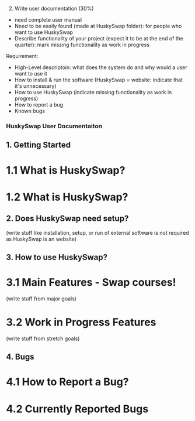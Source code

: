2. Write user documentation (30%)

- need complete user manual
- Need to be easily found (made at HuskySwap folder): for people who want to use HuskySwap
- Describe functionality of your project (expect it to be at the end of the quarter): mark missing functionality as work in progress

Requirement:
- High-Level descriptoin: what does the system do and why would a user want to use it
- How to install & run the software (HuskySwap = website: indicate that it's unnecessary)
- How to use HuskySwap (indicate missing functionality as work in progress)
- How to report a bug
- Known bugs

### HuskySwap User Documentaiton

## 1. Getting Started
# 1.1 What is HuskySwap?
# 1.2 What is HuskySwap?

## 2. Does HuskySwap need setup?
(write stuff like installation, setup, or run of external software is not required as HuskySwap is an website)

## 3. How to use HuskySwap?
# 3.1 Main Features - Swap courses!
(write stuff from major goals)
# 3.2 Work in Progress Features
(write stuff from stretch goals)

## 4. Bugs
# 4.1 How to Report a Bug?
# 4.2 Currently Reported Bugs
